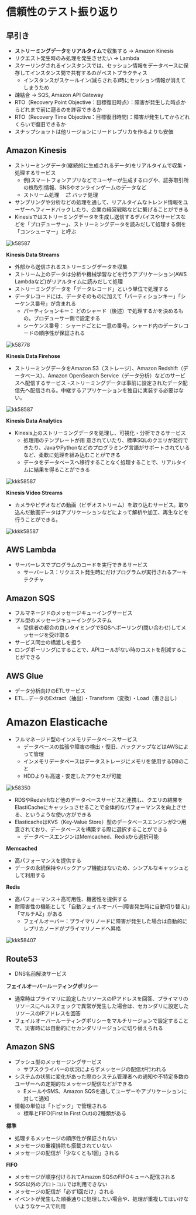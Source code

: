 # 信頼性のテスト振り返り
## 早引き
- **ストリーミングデータ**を**リアルタイム**で収集する -> Amazon Kinesis
- リクエスト発生時のみ処理を発生させたい -> Lambda
- スケーリングされるインスタンスでは、セッション情報をデータベースに保存してインスタンス間で共有するのがベストプラクティス
  - インスタンスがスケールイン(減らされる)時にセッション情報が消えてしまうため 
- 疎結合 -> SQS, Amazon API Gateway
- RTO（Recovery Point Objective：目標復旧時点）：障害が発生した時点からどれまで前に遡るのを許容できるか
- RTO（Recovery Time Objective：目標復旧時間)：障害が発生してからどれくらいで復旧できるか
- スナップショットは他リージョンにリードレプリカを作るよりも安価

  
## Amazon Kinesis
- ストリーミングデータ(継続的に生成されるデータ)をリアルタイムで収集・処理するサービス
  - 例)スマートフォンアプリなどでユーザーが生成するログや、証券取引所の株取引情報、SNSやオンラインゲームのデータなど
  - ストリーム処理　 ⇄ バッチ処理
- サンプリングや分析などの処理を通して、リアルタイムなトレンド情報をユーザーへフィードバックしたり、企業の経営戦略などに繋げることができる
- Kinesisではストリーミングデータを生成し送信するデバイスやサービスなどを「プロデューサー」、ストリーミングデータを読みだして処理する側を「コンシューマー」と呼ぶ

![k58587](https://github.com/IzmYuta/TIL/assets/104307371/0ac7c006-18a5-40a9-a6f0-d11d75dd70b3)

**Kinesis Data Streams**
- 外部から送信されるストリーミングデータを収集
- ストリーム上のデータは分析や機械学習などを行うアプリケーション(AWS Lambdaなど)がリアルタイムに読みだして処理
- ストリーミングデータを「データレコード」という単位で処理する
- データレコードには、データそのものに加えて「パーティションキー」「シーケンス番号」が含まれる
  - パーティションキー： どのシャード（後述）で処理するかを決めるもの。プロデューサー側で設定する
  - シーケンス番号： シャードごとに一意の番号。シャード内のデータレコードの順序性が保証される

![k58778](https://github.com/IzmYuta/TIL/assets/104307371/87bd3c6e-52ea-483f-9eef-1009fb2bddff)

**Kinesis Data Firehose**
- ストリーミングデータをAmazon S3（ストレージ）、Amazon Redshift（データベース）、Amazon OpenSearch Service（データ分析）などのサービスへ配信するサービス
  -ストリーミングデータは事前に設定されたデータ配信先へ配信される。中継するアプリケーションを独自に実装する必要はない。 

![kk58587](https://github.com/IzmYuta/TIL/assets/104307371/41732287-92d8-4714-8c6f-ad9833393a34)

**Kinesis Data Analytics**
- Kinesis上のストリーミングデータを処理し、可視化・分析できるサービス
  - 処理用のテンプレートが用
意されていたり、標準SQLのクエリが発行できたり、JavaやPythonなどのプログラミング言語がサポートされているなど、柔軟に処理を組み込むことができる
  - データをデータベースへ移行することなく処理することで、リアルタイムに結果を得ることができる

![kkk58587](https://github.com/IzmYuta/TIL/assets/104307371/1a67db9c-490e-4090-8824-d9e6dbeebd64)

**Kinesis Video Streams**
- カメラやビデオなどの動画（ビデオストリーム）を取り込むサービス。取り込んだ動画データはアプリケーションなどによって解析や加工、再生などを行うことができる。

![kkkk58587](https://github.com/IzmYuta/TIL/assets/104307371/0d243ced-18c3-4400-a88e-81ef28cd9296)


## AWS Lambda
- サーバーレスでプログラムのコードを実行できるサービス
  - サーバーレス：リクエスト発生時にだけプログラムが実行されるアーキテクチャ


## Amazon SQS
- フルマネージドのメッセージキューイングサービス
- プル型のメッセージキューイングシステム
  - 受信者の都合の良いタイミングでSQSへポーリング(問い合わせ)してメッセージを受け取る
- サービス同士の橋渡しを担う
- ロングポーリングにすることで、APIコールがない時のコストを削減することができる

## AWS Glue
- データ分析向けのETLサービス
- ETL…データのExtract（抽出）・Transform（変換）・Load（書き出し）

# Amazon Elasticache
- フルマネージド型のインメモリデータベースサービス
  - データベースの拡張や障害の検出・復旧、バックアップなどはAWSによって管理
  - インメモリデータベースはデータストレージにメモリを使用するDBのこと
  - HDDよりも高速・安定したアクセスが可能

![k58350](https://github.com/IzmYuta/TIL/assets/104307371/48b3f0d3-803b-4ce2-bda4-dd9388ba3ff6)

- RDSやRedshiftなど他のデータベースサービスと連携し、クエリの結果をElastiCacheにキャッシュさせることで全体的なパフォーマンスを向上させる、というような使い方ができる
- ElasticacheはKVS（Key-Value Store）型のデータベースエンジンが2つ用意されており、データベースを構築する際に選択することができる
  - データベースエンジンはMemcached、Redisから選択可能

**Memcached**
- 高パフォーマンスを提供する
- データの永続保持やバックアップ機能はないため、シンプルなキャッシュとして利用する

**Redis**
- 高パフォーマンス＋高可用性、機密性を提供する
- 耐障害性の機能として「自動フェイルオーバー(障害発生時に自動切り替え)」「マルチAZ」がある
  - フェイルオーバー：プライマリノードに障害が発生した場合は自動的にレプリカノードがプライマリノードへ昇格

![kkk58407](https://github.com/IzmYuta/TIL/assets/104307371/caf4016c-1cd3-4047-9cad-cdbd57ba37da)

## Route53
- DNS名前解決サービス

**フェイルオーバールーティングポリシー**
- 通常時はプライマリに設定したリソースのIPアドレスを回答、プライマリのリソースにヘルスチェックで異常が発生した場合は、セカンダリに設定したリソースのIPアドレスを回答
- フェイルオーバールーティングポリシーをマルチリージョンで設定することで、災害時には自動的にセカンダリリージョンに切り替えられる

## Amazon SNS
- プッシュ型のメッセージングサービス
  - サブスクライバーの状況によらずメッセージの配信が行われる
- システムの状態に変化があった際のシステム管理者への通知や不特定多数のユーザーへの定期的なメッセージ配信などができる
  - EメールやSMS、Amazon SQSを通してユーザーやアプリケーションに対して通知
- 情報の単位は「トピック」で管理される
  - 標準とFIFO(First In First Out)の2種類がある


**標準**
- 処理するメッセージの順序性が保証されない
- メッセージの重複排除も搭載されていない
- メッセージの配信が「少なくとも1回」される

**FIFO**
- メッセージが順序付けられてAmazon SQSのFIFOキューへ配信される
- SQS以外のプロトコルでは利用できない
- メッセージの配信が「必ず1回だけ」される
- イベントが発生した順番通りに処理したい場合や、処理が重複してはいけないようなケースで利用

